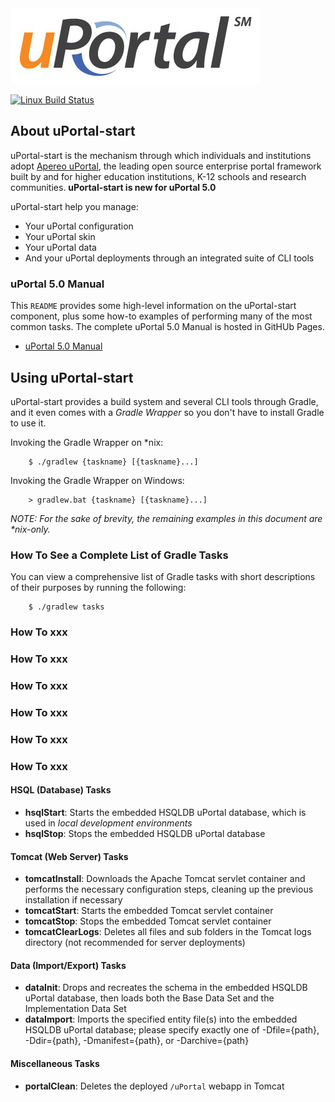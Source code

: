 <img alt="uPortal logo" src="docs/images/uPortal-logo.jpg" />

[![Linux Build Status](https://travis-ci.org/Jasig/uPortal-start.svg?branch=master)](https://travis-ci.org/Jasig/uPortal-start)

## About uPortal-start

uPortal-start is the mechanism through which individuals and institutions adopt [Apereo uPortal][],
the leading open source enterprise portal framework built by and for higher education institutions,
K-12 schools and research communities.  **uPortal-start is new for uPortal 5.0**

uPortal-start help you manage:

  - Your uPortal configuration
  - Your uPortal skin
  - Your uPortal data
  - And your uPortal deployments through an integrated suite of CLI tools

### uPortal 5.0 Manual

This `README` provides some high-level information on the uPortal-start component, plus some how-to
examples of performing many of the most common tasks.  The complete uPortal 5.0 Manual is hosted in
GitHUb Pages.

  - [uPortal 5.0 Manual][]

## Using uPortal-start

uPortal-start provides a build system and several CLI tools through Gradle, and it even comes with a
_Gradle Wrapper_ so you don't have to install Gradle to use it.

Invoking the Gradle Wrapper on *nix:

```
    $ ./gradlew {taskname} [{taskname}...]
```

Invoking the Gradle Wrapper on Windows:

```
    > gradlew.bat {taskname} [{taskname}...]
```

_NOTE:  For the sake of brevity, the remaining examples in this document are *nix-only._

### How To See a Complete List of Gradle Tasks

You can view a comprehensive list of Gradle tasks with short descriptions of their purposes by running the following:

```
    $ ./gradlew tasks
```


### How To xxx
### How To xxx
### How To xxx
### How To xxx
### How To xxx
### How To xxx





[Apereo uPortal]: https://www.apereo.org/projects/uportal
[uPortal 5.0 Manual]: https://jasig.github.io/uPortal













#### HSQL (Database) Tasks

- **hsqlStart**:  Starts the embedded HSQLDB uPortal database, which is used in _local development
environments_
- **hsqlStop**:  Stops the embedded HSQLDB uPortal database

#### Tomcat (Web Server) Tasks

- **tomcatInstall**:  Downloads the Apache Tomcat servlet container and performs the necessary
configuration steps, cleaning up the previous installation if necessary
- **tomcatStart**:  Starts the embedded Tomcat servlet container
- **tomcatStop**:  Stops the embedded Tomcat servlet container
- **tomcatClearLogs**:  Deletes all files and sub folders in the Tomcat logs directory (not
recommended for server deployments)

#### Data (Import/Export) Tasks

- **dataInit**:  Drops and recreates the schema in the embedded HSQLDB uPortal database, then loads
both the Base Data Set and the Implementation Data Set
- **dataImport**:  Imports the specified entity file(s) into the embedded HSQLDB uPortal database;
please specify exactly one of -Dfile={path}, -Ddir={path}, -Dmanifest={path}, or -Darchive={path}

#### Miscellaneous Tasks

- **portalClean**:  Deletes the deployed `/uPortal` webapp in Tomcat
